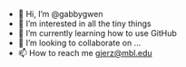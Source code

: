 - 👋 Hi, I’m @gabbygwen
- 👀 I’m interested in all the tiny things
- 🌱 I’m currently learning how to use GitHub
- 💞️ I’m looking to collaborate on ...
- 📫 How to reach me gjerz@mbl.edu

<!---
gabbygwen/gabbygwen is a ✨ special ✨ repository because its `README.md` (this file) appears on your GitHub profile.
You can click the Preview link to take a look at your changes.
--->
